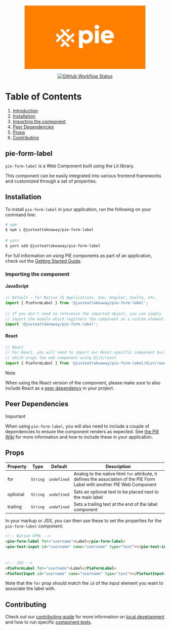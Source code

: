 <p align="center">
  <img align="center" src="../../../readme_image.png" height="200" alt="">
</p>

<p align="center">
  <a href="https://www.npmjs.com/@justeattakeaway/pie-form-label">
    <img alt="GitHub Workflow Status" src="https://img.shields.io/npm/v/@justeattakeaway/pie-form-label.svg">
  </a>
</p>

# Table of Contents

1. [Introduction](#pie-form-label)
2. [Installation](#installation)
3. [Importing the component](#importing-the-component)
4. [Peer Dependencies](#peer-dependencies)
5. [Props](#props)
6. [Contributing](#contributing)

## pie-form-label

`pie-form-label` is a Web Component built using the Lit library.

This component can be easily integrated into various frontend frameworks and customized through a set of properties.


## Installation

To install `pie-form-label` in your application, run the following on your command line:

```bash
# npm
$ npm i @justeattakeaway/pie-form-label

# yarn
$ yarn add @justeattakeaway/pie-form-label
```

For full information on using PIE components as part of an application, check out the [Getting Started Guide](https://github.com/justeattakeaway/pie/wiki/Getting-started-with-PIE-Web-Components).


### Importing the component

#### JavaScript
```js
// Default – for Native JS Applications, Vue, Angular, Svelte, etc.
import { PieFormLabel } from '@justeattakeaway/pie-form-label';

// If you don't need to reference the imported object, you can simply
// import the module which registers the component as a custom element.
import '@justeattakeaway/pie-form-label';
```

#### React
```js
// React
// For React, you will need to import our React-specific component build
// which wraps the web component using ​@lit/react
import { PieFormLabel } from '@justeattakeaway/pie-form-label/dist/react';
```

> [!NOTE]
> When using the React version of the component, please make sure to also
> include React as a [peer dependency](#peer-dependencies) in your project.


## Peer Dependencies

> [!IMPORTANT]
> When using `pie-form-label`, you will also need to include a couple of dependencies to ensure the component renders as expected. See [the PIE Wiki](https://github.com/justeattakeaway/pie/wiki/Getting-started-with-PIE-Web-Components#expected-dependencies) for more information and how to include these in your application.

## Props

| Property | Type | Default | Description |
|---|---|---|---|
| for | `String` | `undefined` | Analog to the native html `for` attribute, it defines the association of the PIE Form Label with another PIE Web Component |
| optional | `String` | `undefined` | Sets an optional text to be placed next to the main label |
| trailing | `String` | `undefined` | Sets a trailing text at the end of the label component  |

In your markup or JSX, you can then use these to set the properties for the `pie-form-label` component:

```html
<!-- Native HTML -->
<pie-form-label for="username">Label</pie-form-label>
<pie-text-input id="username" name="username" type="text"></pie-text-input>


<!-- JSX -->
<PieFormLabel for="username">Label</PieFormLabel>
<PieTextInput id="username" name="username" type="text"></PieTextInput>
```

Note that the `for` prop should match the `id` of the input element you want to associate the label with.

## Contributing

Check out our [contributing guide](https://github.com/justeattakeaway/pie/wiki/Contributing-Guide) for more information on [local development](https://github.com/justeattakeaway/pie/wiki/Contributing-Guide#local-development) and how to run specific [component tests](https://github.com/justeattakeaway/pie/wiki/Contributing-Guide#testing).
